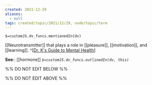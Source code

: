 ```yaml
---
created: 2021-12-29 
aliases:
  - null
tags: created/topic/2021/12/29, node/topic/term
---
```

`$=customJS.dv_funcs.mentionedIn(dv)`

[[Neurotransmitter]] that plays a role in [[pleasure]], [[motivation]], and [[learning]].
^[[Dr. K's Guide to Mental Health](https://coaching.healthygamer.gg/guide)]

**See**:: [[hormone]]
*`$=customJS.dv_funcs.outlinedIn(dv, this)`*

%% DO NOT EDIT BELOW %%

%% DO NOT EDIT ABOVE %%
